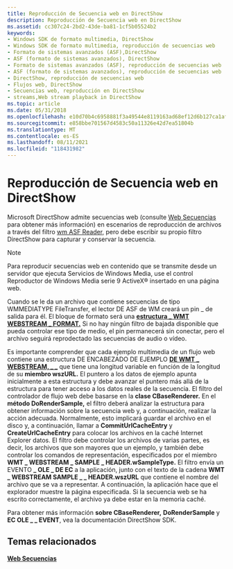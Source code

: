 ```yaml
---
title: Reproducción de Secuencia web en DirectShow
description: Reproducción de Secuencia web en DirectShow
ms.assetid: cc307c24-2bd2-43de-ba81-1cf5b05524b2
keywords:
- Windows SDK de formato multimedia, DirectShow
- Windows SDK de formato multimedia, reproducción de secuencias web
- Formato de sistemas avanzados (ASF),DirectShow
- ASF (formato de sistemas avanzados), DirectShow
- Formato de sistemas avanzados (ASF), reproducción de secuencias web
- ASF (formato de sistemas avanzados), reproducción de secuencias web
- DirectShow, reproducción de secuencias web
- Flujos web, DirectShow
- Secuencias web, reproducción en DirectShow
- streams,Web stream playback in DirectShow
ms.topic: article
ms.date: 05/31/2018
ms.openlocfilehash: e10d70b4c6958881f3a49544e8119163ad68ef12d6b127ca1af144a1036def8e
ms.sourcegitcommit: e858bbe701567d4583c50a11326e42d7ea51804b
ms.translationtype: MT
ms.contentlocale: es-ES
ms.lasthandoff: 08/11/2021
ms.locfileid: "118431982"
---
```

# <a name="web-stream-playback-in-directshow"></a>Reproducción de Secuencia web en DirectShow

Microsoft DirectShow admite secuencias web (consulte [Web Secuencias](web-streams.md) para obtener más información) en escenarios de reproducción de archivos a través del filtro [wm ASF Reader,](wm-asf-reader-filter.md) pero debe escribir su propio filtro DirectShow para capturar y conservar la secuencia.

> [!Note]  
> Para reproducir secuencias web en contenido que se transmite desde un servidor que ejecuta Servicios de Windows Media, use el control Reproductor de Windows Media serie 9 ActiveX® insertado en una página web.

 

Cuando se le da un archivo que contiene secuencias de tipo WMMEDIATYPE FileTransfer, el lector DE ASF de WM creará un pin \_ de salida para él. El bloque de formato será una [**estructura \_ WMT WEBSTREAM \_ FORMAT.**](/previous-versions/windows/desktop/api/Wmsdkidl/ns-wmsdkidl-wmt_webstream_format) Si no hay ningún filtro de bajada disponible que pueda controlar ese tipo de medio, el pin permanecerá sin conectar, pero el archivo seguirá reprodectado las secuencias de audio o vídeo.

Es importante comprender que cada ejemplo multimedia de un flujo web contiene una estructura DE ENCABEZADO DE EJEMPLO [**DE WMT \_ WEBSTREAM, \_ \_**](/previous-versions/windows/desktop/api/Wmsdkidl/ns-wmsdkidl-wmt_webstream_sample_header) que tiene una longitud variable en función de la longitud de su **miembro wszURL.** El puntero a los datos de ejemplo apunta inicialmente a esta estructura y debe avanzar el puntero más allá de la estructura para tener acceso a los datos reales de la secuencia. El filtro del controlador de flujo web debe basarse en la **clase CBaseRenderer.** En el **método DoRenderSample,** el filtro deberá analizar la estructura para obtener información sobre la secuencia web y, a continuación, realizar la acción adecuada. Normalmente, esto implicará guardar el archivo en el disco y, a continuación, llamar a **CommitUrlCacheEntry** y **CreateUrlCacheEntry** para colocar los archivos en la caché Internet Explorer datos. El filtro debe controlar los archivos de varias partes, es decir, los archivos que son mayores que un ejemplo, y también debe controlar los comandos de representación, especificados por el miembro **WMT \_ WEBSTREAM \_ SAMPLE \_ HEADER.wSampleType.** El filtro envía un EVENTO **\_ OLE \_ DE EC** a la aplicación, junto con el texto de la cadena **WMT \_ WEBSTREAM SAMPLE \_ \_ HEADER.wszURL** que contiene el nombre del archivo que se va a representar. A continuación, la aplicación hace que el explorador muestre la página especificada. Si la secuencia web se ha escrito correctamente, el archivo ya debe estar en la memoria caché.

Para obtener más información **sobre CBaseRenderer,** **DoRenderSample** y **EC OLE \_ \_ EVENT**, vea la documentación DirectShow SDK.

## <a name="related-topics"></a>Temas relacionados

<dl> <dt>

[**Web Secuencias**](web-streams.md)
</dt> </dl>

 

 




